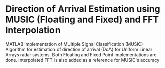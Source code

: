 # Direction of Arrival Estimation using MUSIC (Floating and Fixed) and FFT Interpolation
MATLAB implementation of MUltiple SIgnal Classification (MUSIC) Algorithm for estimation of direction of arrival (DoA) for Uniform Linear Arrays radar systems. Both Floating and Fixed Point implementations are done. Interpolated FFT is also added as a reference for MUSIC's accuracy
